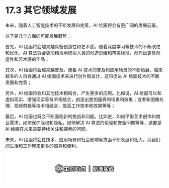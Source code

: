 # 17.3 其它领域发展

未来，随着人工智能技术的不断发展和完善，AI 绘画将会有更广阔的发展前景。

以下是几个方面的可能发展趋势：

首先，AI 绘画将会越来越具备创造性和艺术感。随着深度学习等技术的不断改进和优化，AI 算法将会更加精准地模拟人类的创造思维和审美标准，创作出更具创造性和艺术感的作品；

其次，AI 绘画将会越来越普及。随着 AI 技术的普及和应用场景的不断拓展，越来越多的人将会通过 AI 绘画技术来进行创作和设计，这将促进 AI 绘画技术的不断发展和完善；

另外，AI 绘画将会和其他技术相结合，产生更多的应用。比如说，AI 绘画可以和虚拟现实、增强现实等技术相结合，创造出更加逼真的场景和效果；或者和图像处理、视频剪辑等技术相结合，提高工作效率和效果等等；

最后，AI 绘画也将会不断面临新的挑战和问题。比如说，如何平衡艺术创作和商业需求，如何保护版权和隐私，如何解决 AI 算法的伦理和安全问题等等，这都是 AI 绘画在未来需要持续关注和探索的问题。

未来，AI 绘画将会在技术、应用场景和社会影响等方面不断发展和壮大，为我们的生活和工作带来更多的惊喜和便利。

![](img/438bbe9cf5b97440d1a64436c576e080.png)
